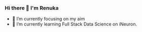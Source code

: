 ### Hi there 👋 I'm Renuka


- 🔭 I’m currently focusing on my aim
- 🌱 I’m currently learning Full Stack Data Science on iNeuron.
